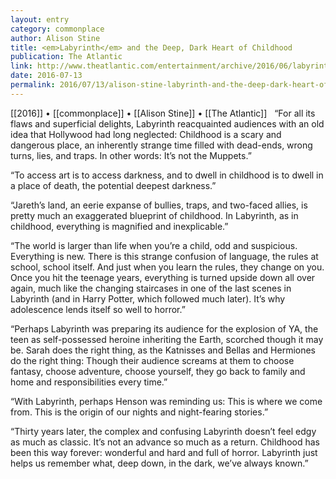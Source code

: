 ```yaml
---
layout: entry
category: commonplace
author: Alison Stine
title: <em>Labyrinth</em> and the Deep, Dark Heart of Childhood
publication: The Atlantic
link: http://www.theatlantic.com/entertainment/archive/2016/06/labyrinth-captured-the-dark-heart-of-childhood/489146/
date: 2016-07-13
permalink: 2016/07/13/alison-stine-labyrinth-and-the-deep-dark-heart-of-childhood
---
```


[[2016]] • [[commonplace]] • [[Alison Stine]] • [[The Atlantic]]
 
“For all its flaws and superficial delights, Labyrinth reacquainted audiences with an old idea that Hollywood had long neglected: Childhood is a scary and dangerous place, an inherently strange time filled with dead-ends, wrong turns, lies, and traps. In other words: It’s not the Muppets.”

“To access art is to access darkness, and to dwell in childhood is to dwell in a place of death, the potential deepest darkness.”

“Jareth’s land, an eerie expanse of bullies, traps, and two-faced allies, is pretty much an exaggerated blueprint of childhood. In Labyrinth, as in childhood, everything is magnified and inexplicable.”

“The world is larger than life when you’re a child, odd and suspicious. Everything is new. There is this strange confusion of language, the rules at school, school itself. And just when you learn the rules, they change on you. Once you hit the teenage years, everything is turned upside down all over again, much like the changing staircases in one of the last scenes in Labyrinth (and in Harry Potter, which followed much later). It’s why adolescence lends itself so well to horror.”

“Perhaps Labyrinth was preparing its audience for the explosion of YA, the teen as self-possessed heroine inheriting the Earth, scorched though it may be. Sarah does the right thing, as the Katnisses and Bellas and Hermiones do the right thing: Though their audience screams at them to choose fantasy, choose adventure, choose yourself, they go back to family and home and responsibilities every time.”

“With Labyrinth, perhaps Henson was reminding us: This is where we come from. This is the origin of our nights and night-fearing stories.”

“Thirty years later, the complex and confusing Labyrinth doesn’t feel edgy as much as classic. It’s not an advance so much as a return. Childhood has been this way forever: wonderful and hard and full of horror. Labyrinth just helps us remember what, deep down, in the dark, we’ve always known.”
